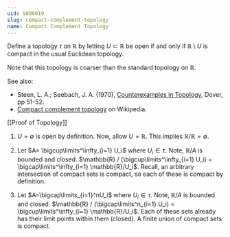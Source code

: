 ```yaml
---
uid: S000019
slug: compact-complement-topology
name: Compact Complement Topology
---
```

Define a topology $\tau$ on $\mathbb{R}$ by letting $U \subset \mathbb{R}$ be open if and only if $\mathbb{R} \setminus U$ is compact in the usual Euclidean topology.

Note that this topology is coarser than the standard topology on $\mathbb{R}$.

See also:

* Steen, L. A.; Seebach, J. A. (1970), [Counterexamples in Topology](http://books.google.com/books/about/Counterexamples_in_Topology.html?id=DkEuGkOtSrUC), Dover, pp 51-52.
* [Compact complement topology](http://en.wikipedia.org/wiki/Compact_complement_topology) on Wikipedia.

[[Proof of Topology]]
1) $U = \emptyset$ is open by definition. Now, allow $U = \mathbb{R}$. This implies $\mathbb{R} / \mathbb{R} = \emptyset$. 

2) Let $A= \bigcup\limits^\infty_{i=1} U_i$ where $U_i \in \tau$. Note, $\mathbb{R} / A$ is bounded and closed. $\mathbb{R} / (\bigcup\limits^\infty_{i=1} U_i) = \bigcap\limits^\infty_{i=1} \mathbb{R}/U_i$. Recall, an arbitrary intersection of compact sets is compact, so each of these is compact by definition.

3) Let $A=\bigcap\limits_{i=1}^nU_i$ where $U_i \in \tau$. Note, $\mathbb{R} / A$ is bounded and closed. $\mathbb{R} / (\bigcap\limits^n_{i=1} U_i) = \bigcup\limits^\infty_{i=1} \mathbb{R}/U_i$. Each of these sets already has their limit points within them (closed). A finite union of compact sets is compact.

